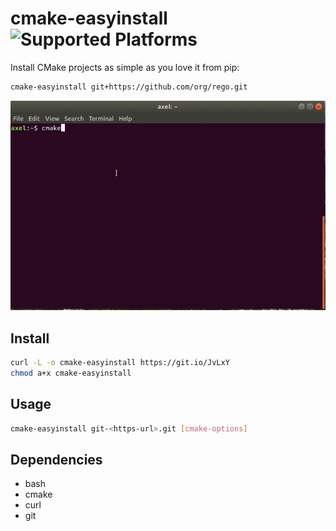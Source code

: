# cmake-easyinstall ![Supported Platforms](https://img.shields.io/badge/platforms-linux%20|%20osx-blue.svg)

Install CMake projects as simple as you love it from pip:
```sh
cmake-easyinstall git+https://github.com/org/rego.git
```

![cmake-easyinstall demo](cmake_easyinstall_opt.gif)

## Install

```sh
curl -L -o cmake-easyinstall https://git.io/JvLxY
chmod a+x cmake-easyinstall
```

## Usage

```sh
cmake-easyinstall git-<https-url>.git [cmake-options]
```

## Dependencies

- bash
- cmake
- curl
- git
